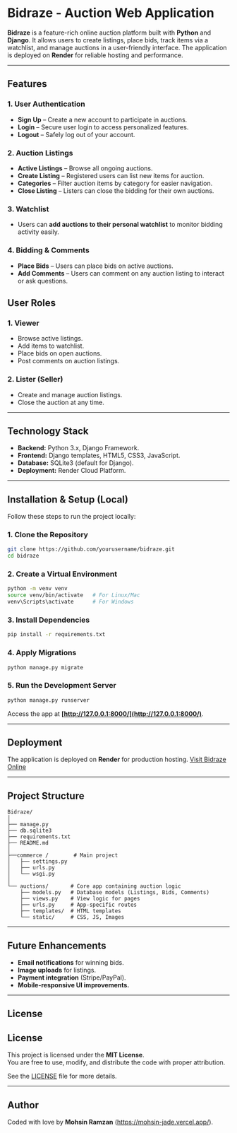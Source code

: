 


# Bidraze - Auction Web Application

**Bidraze** is a feature-rich online auction platform built with **Python** and **Django**. It allows users to create listings, place bids, track items via a watchlist, and manage auctions in a user-friendly interface. The application is deployed on **Render** for reliable hosting and performance.

---

## Features

### 1. **User Authentication**
- **Sign Up** – Create a new account to participate in auctions.
- **Login** – Secure user login to access personalized features.
- **Logout** – Safely log out of your account.

### 2. **Auction Listings**
- **Active Listings** – Browse all ongoing auctions.
- **Create Listing** – Registered users can list new items for auction.
- **Categories** – Filter auction items by category for easier navigation.
- **Close Listing** – Listers can close the bidding for their own auctions.

### 3. **Watchlist**
- Users can **add auctions to their personal watchlist** to monitor bidding activity easily.

### 4. **Bidding & Comments**
- **Place Bids** – Users can place bids on active auctions.
- **Add Comments** – Users can comment on any auction listing to interact or ask questions.



## User Roles

### **1. Viewer**
- Browse active listings.
- Add items to watchlist.
- Place bids on open auctions.
- Post comments on auction listings.

### **2. Lister (Seller)**
- Create and manage auction listings.
- Close the auction at any time.

---

## Technology Stack

- **Backend:** Python 3.x, Django Framework.
- **Frontend:** Django templates, HTML5, CSS3, JavaScript.
- **Database:** SQLite3 (default for Django).
- **Deployment:** Render Cloud Platform.

---

## Installation & Setup (Local)

Follow these steps to run the project locally:

### **1. Clone the Repository**
```bash
git clone https://github.com/yourusername/bidraze.git
cd bidraze
````

### **2. Create a Virtual Environment**

```bash
python -m venv venv
source venv/bin/activate   # For Linux/Mac
venv\Scripts\activate      # For Windows
```

### **3. Install Dependencies**

```bash
pip install -r requirements.txt
```

### **4. Apply Migrations**

```bash
python manage.py migrate
```

### **5. Run the Development Server**

```bash
python manage.py runserver
```

Access the app at **[http://127.0.0.1:8000/](http://127.0.0.1:8000/)**.

---

## Deployment

The application is deployed on **Render** for production hosting.
[Visit Bidraze Online](https://your-bidraze-app.onrender.com/)

---

## Project Structure

```
Bidraze/
│
├── manage.py
├── db.sqlite3
├── requirements.txt
├── README.md
│
├──commerce /        # Main project 
│   ├── settings.py
│   ├── urls.py
│   └── wsgi.py
│
└── auctions/       # Core app containing auction logic
    ├── models.py   # Database models (Listings, Bids, Comments)
    ├── views.py    # View logic for pages
    ├── urls.py     # App-specific routes
    ├── templates/  # HTML templates
    └── static/     # CSS, JS, Images
```

---

## Future Enhancements

* **Email notifications** for winning bids.
* **Image uploads** for listings.
* **Payment integration** (Stripe/PayPal).
* **Mobile-responsive UI improvements.**

---

## License

## License
This project is licensed under the **MIT License**.  
You are free to use, modify, and distribute the code with proper attribution.

See the [LICENSE](LICENSE) file for more details.

---

## Author

Coded with love by **Mohsin Ramzan** (https://mohsin-jade.vercel.app/).

